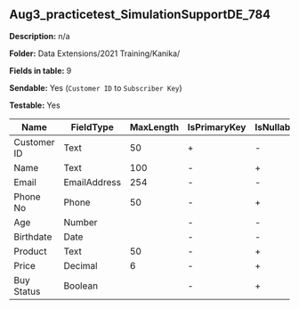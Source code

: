 ## Aug3_practicetest_SimulationSupportDE_784

**Description:** n/a

**Folder:** Data Extensions/2021 Training/Kanika/

**Fields in table:** 9

**Sendable:** Yes (`Customer ID` to `Subscriber Key`)

**Testable:** Yes

| Name | FieldType | MaxLength | IsPrimaryKey | IsNullable | DefaultValue |
| --- | --- | --- | --- | --- | --- |
| Customer ID | Text | 50 | + | - |  |
| Name | Text | 100 | - | + |  |
| Email | EmailAddress | 254 | - | - |  |
| Phone No | Phone | 50 | - | + |  |
| Age | Number |  | - | - |  |
| Birthdate | Date |  | - | - |  |
| Product | Text | 50 | - | + | Chocolate |
| Price | Decimal | 6 | - | + |  |
| Buy Status | Boolean |  | - | + |  |
